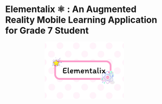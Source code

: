 # Elementalix  ⚛︎  : An Augmented Reality Mobile Learning Application for Grade 7 Student
<p align = "center"> 
  <img src = "https://github.com/Clydyyy/Elementalix/blob/cad947dfa71b6108cc5b69d73660bbed85a1a049/Assets/Resources/Frame.png" width = 50% height 30%> 
</p>
